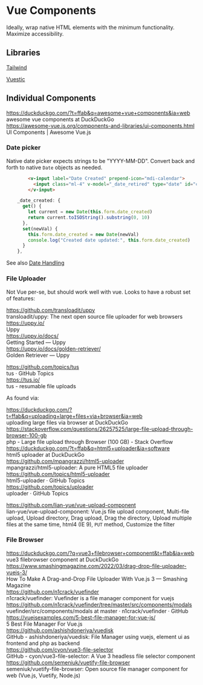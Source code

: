 # Vue Components

Ideally, wrap native HTML elements with the minimum functionality. Maximize accessibility. 

## Libraries

[Tailwind](tailwind.md)

[Vuestic](vuestic.md)


## Individual Components

https://duckduckgo.com/?t=ffab&q=awesome+vue+components&ia=web  
awesome vue components at DuckDuckGo  
https://awesome-vue.js.org/components-and-libraries/ui-components.html  
UI Components | Awesome Vue.js  




### Date picker

Native date picker expects strings to be "YYYY-MM-DD". Convert back and forth to native `Date` objects as needed. 

```html
        <v-input label="Date Created" prepend-icon="mdi-calendar">
          <input class="ml-4" v-model="_date_retired" type="date" id="created" name="created" />
        </v-input>
```


```js
    _date_created: {
      get() {
        let current = new Date(this.form.date_created)
        return current.toISOString().substring(0, 10)
      },
      set(newVal) {
        this.form.date_created = new Date(newVal)
        console.log("Created date updated:", this.form.date_created)
      }
    },
```

See also [Date Handling](/code/javascript/dates.md)  


### File Uploader

Not Vue per-se, but should work well with vue. Looks to have a robust set of features:

https://github.com/transloadit/uppy  
transloadit/uppy: The next open source file uploader for web browsers  
https://uppy.io/  
Uppy  
https://uppy.io/docs/  
Getting Started — Uppy  
https://uppy.io/docs/golden-retriever/  
Golden Retriever — Uppy  

https://github.com/topics/tus  
tus · GitHub Topics  
https://tus.io/  
tus - resumable file uploads  

As found via:

https://duckduckgo.com/?t=ffab&q=uploading+large+files+via+browser&ia=web  
uploading large files via browser at DuckDuckGo  
https://stackoverflow.com/questions/26257525/large-file-upload-through-browser-100-gb  
php - Large file upload through Browser (100 GB) - Stack Overflow  
https://duckduckgo.com/?t=ffab&q=html5+uploader&ia=software  
html5 uploader at DuckDuckGo  
https://github.com/mpangrazzi/html5-uploader  
mpangrazzi/html5-uploader: A pure HTML5 file uploader  
https://github.com/topics/html5-uploader  
html5-uploader · GitHub Topics  
https://github.com/topics/uploader  
uploader · GitHub Topics  

https://github.com/lian-yue/vue-upload-component  
lian-yue/vue-upload-component: Vue.js file upload component, Multi-file upload, Upload directory, Drag upload, Drag the directory, Upload multiple files at the same time, html4 (IE 9), `PUT` method, Customize the filter  

### File Browser

https://duckduckgo.com/?q=vue3+filebrowser+component&t=ffab&ia=web  
vue3 filebrowser component at DuckDuckGo  
https://www.smashingmagazine.com/2022/03/drag-drop-file-uploader-vuejs-3/  
How To Make A Drag-and-Drop File Uploader With Vue.js 3 — Smashing Magazine  
https://github.com/n1crack/vuefinder  
n1crack/vuefinder: Vuefinder is a file manager component for vuejs  
https://github.com/n1crack/vuefinder/tree/master/src/components/modals  
vuefinder/src/components/modals at master · n1crack/vuefinder · GitHub  
https://vuejsexamples.com/5-best-file-manager-for-vue-js/  
5 Best File Manager For Vue.js  
https://github.com/ashishdoneriya/vuedisk  
GitHub - ashishdoneriya/vuedisk: File Manager using vuejs, element ui as frontend and php as backend  
https://github.com/cyon/vue3-file-selector  
GitHub - cyon/vue3-file-selector: A Vue 3 headless file selector component  
https://github.com/semeniuk/vuetify-file-browser  
semeniuk/vuetify-file-browser: Open source file manager component for web (Vue.js, Vuetify, Node.js)  

